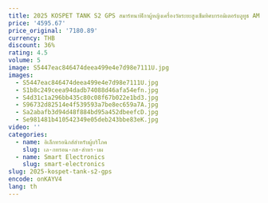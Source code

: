 ```yaml
---
title: 2025 KOSPET TANK S2 GPS สมาร์ทนาฬิกาผู้หญิงเครื่องวัดระยะสูงเข็มทิศบารอมิเตอร์บลูทูธ AMOLED IP69K Smartwatch กันน้ํา
price: '4595.67'
price_original: '7180.89'
currency: THB
discount: 36%
rating: 4.5
volume: 5
image: S5447eac846474deea499e4e7d98e7111U.jpg
images:
  - S5447eac846474deea499e4e7d98e7111U.jpg
  - S1b8c249ceea94dadb74088d46afa54efn.jpg
  - S4d31c1a296bb435c80c08f67b022e1bd3.jpg
  - S96732d82514e4f539593a7be8ec659a7A.jpg
  - Sa2abafb3d94d48f884bd95a452dbeefcD.jpg
  - Se981481b410542349e05deb243bbe83eK.jpg
video: ''
categories:
  - name: อิเล็กทรอนิกส์สำหรับผู้บริโภค
    slug: เล-กทรอน-กส-สำหร-บผ
  - name: Smart Electronics
    slug: smart-electronics
slug: 2025-kospet-tank-s2-gps
encode: onKAYV4
lang: th
---
```

  